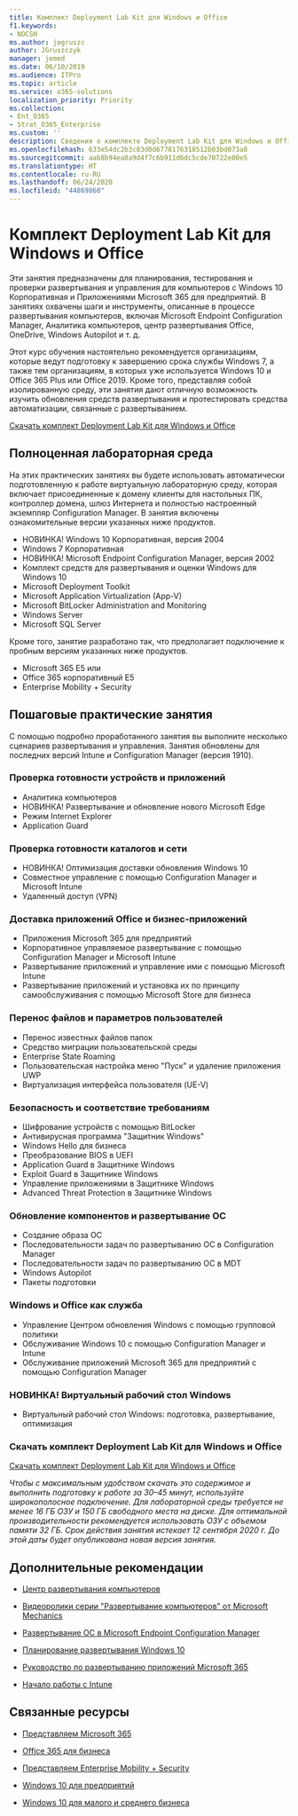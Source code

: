 ```yaml
---
title: Комплект Deployment Lab Kit для Windows и Office
f1.keywords:
- NOCSH
ms.author: jogruszc
author: JGruszczyk
manager: jemed
ms.date: 06/10/2019
ms.audience: ITPro
ms.topic: article
ms.service: o365-solutions
localization_priority: Priority
ms.collection:
- Ent_O365
- Strat_O365_Enterprise
ms.custom: ''
description: Сведения о комплекте Deployment Lab Kit для Windows и Office и способе его получения
ms.openlocfilehash: 633e54dc2b3c83d0d6778176318512b03bd073a8
ms.sourcegitcommit: aab8b94ea8a9d4f7c6b911d6dc5cde70722e00e5
ms.translationtype: HT
ms.contentlocale: ru-RU
ms.lasthandoff: 06/24/2020
ms.locfileid: "44869860"
---
```

# <a name="windows-and-office-deployment-lab-kit"></a>Комплект Deployment Lab Kit для Windows и Office

Эти занятия предназначены для планирования, тестирования и проверки развертывания и управления для компьютеров с Windows 10 Корпоративная и Приложениями Microsoft 365 для предприятий. В занятиях охвачены шаги и инструменты, описанные в процессе развертывания компьютеров, включая Microsoft Endpoint Configuration Manager, Аналитика компьютеров, центр развертывания Office, OneDrive, Windows Autopilot и т. д.

Этот курс обучения настоятельно рекомендуется организациям, которые ведут подготовку к завершению срока службы Windows 7, а также тем организациям, в которых уже используется Windows 10 и Office 365 Plus или Office 2019. Кроме того, представляя собой изолированную среду, эти занятия дают отличную возможность изучить обновления средств развертывания и протестировать средства автоматизации, связанные с развертыванием.

[Скачать комплект Deployment Lab Kit для Windows и Office](https://www.microsoft.com/evalcenter/evaluate-lab-kit)

## <a name="a-complete-lab-environment"></a>Полноценная лабораторная среда

На этих практических занятиях вы будете использовать автоматически подготовленную к работе виртуальную лабораторную среду, которая включает присоединенные к домену клиенты для настольных ПК, контроллер домена, шлюз Интернета и полностью настроенный экземпляр Configuration Manager. В занятия включены ознакомительные версии указанных ниже продуктов.

  - НОВИНКА! Windows 10 Корпоративная, версия 2004
  - Windows 7 Корпоративная
  - НОВИНКА! Microsoft Endpoint Configuration Manager, версия 2002
  - Комплект средств для развертывания и оценки Windows для Windows 10
  - Microsoft Deployment Toolkit
  - Microsoft Application Virtualization (App-V)
  - Microsoft BitLocker Administration and Monitoring 
  - Windows Server 
  - Microsoft SQL Server 

Кроме того, занятие разработано так, что предполагает подключение к пробным версиям указанных ниже продуктов. 

  - Microsoft 365 E5 или
  - Office 365 корпоративный E5
  - Enterprise Mobility + Security

## <a name="step-by-step-labs"></a>Пошаговые практические занятия

С помощью подробно проработанного занятия вы выполните несколько сценариев развертывания и управления. Занятия обновлены для последних версий Intune и Configuration Manager (версия 1910). 

### <a name="device-and-app-readiness"></a>Проверка готовности устройств и приложений

  - Аналитика компьютеров
  - НОВИНКА! Развертывание и обновление нового Microsoft Edge 
  - Режим Internet Explorer 
  - Application Guard 

### <a name="directory-and-network-readiness"></a>Проверка готовности каталогов и сети

  - НОВИНКА! Оптимизация доставки обновления Windows 10 
  - Совместное управление с помощью Configuration Manager и Microsoft Intune
  - Удаленный доступ (VPN)

### <a name="office-and-lob-app-delivery"></a>Доставка приложений Office и бизнес-приложений

  - Приложения Microsoft 365 для предприятий
  - Корпоративное управляемое развертывание с помощью Configuration Manager и Microsoft Intune
  - Развертывание приложений и управление ими с помощью Microsoft Intune
  - Развертывание приложений и установка их по принципу самообслуживания с помощью Microsoft Store для бизнеса

### <a name="user-file-and-settings-migration"></a>Перенос файлов и параметров пользователей

  - Перенос известных файлов папок 
  - Средство миграции пользовательской среды 
  - Enterprise State Roaming
  - Пользовательская настройка меню "Пуск" и удаление приложения UWP 
  - Виртуализация интерфейса пользователя (UE-V) 

### <a name="security-and-compliance"></a>Безопасность и соответствие требованиям

  - Шифрование устройств с помощью BitLocker
  - Антивирусная программа "Защитник Windows"
  - Windows Hello для бизнеса
  - Преобразование BIOS в UEFI
  - Application Guard в Защитнике Windows
  - Exploit Guard в Защитнике Windows
  - Управление приложениями в Защитнике Windows
  - Advanced Threat Protection в Защитнике Windows

### <a name="os-deployment-and-feature-updates"></a>Обновление компонентов и развертывание ОС

  - Создание образа ОС
  - Последовательности задач по развертыванию ОС в Configuration Manager 
  - Последовательности задач по развертыванию ОС в MDT
  - Windows Autopilot
  - Пакеты подготовки 

### <a name="windows-and-office-as-a-service"></a>Windows и Office как служба
  - Управление Центром обновления Windows с помощью групповой политики
  - Обслуживание Windows 10 с помощью Configuration Manager и Intune
  - Обслуживание приложений Microsoft 365 для предприятий с помощью Configuration Manager

### <a name="new-windows-virtual-desktop"></a>НОВИНКА! Виртуальный рабочий стол Windows
  - Виртуальный рабочий стол Windows: подготовка, развертывание, оптимизация 

### <a name="download-the-windows-and-office-deployment-lab-kit"></a>Скачать комплект Deployment Lab Kit для Windows и Office

[Скачать комплект Deployment Lab Kit для Windows и Office](https://www.microsoft.com/evalcenter/evaluate-lab-kit)

*Чтобы с максимальным удобством скачать это содержимое и выполнить подготовку к работе за 30–45 минут, используйте широкополосное подключение. Для лабораторной среды требуется не менее 16 ГБ ОЗУ и 150 ГБ свободного места на диске. Для оптимальной производительности рекомендуется использовать ОЗУ с объемом памяти 32 ГБ. Срок действия занятия истекает 12 сентября 2020 г. До этой даты будет опубликована новая версия занятия.*

## <a name="additional-guidance"></a>Дополнительные рекомендации

  - [Центр развертывания компьютеров](https://www.aka.ms/howtoshift)

  - [Видеоролики серии "Развертывание компьютеров" от Microsoft Mechanics](https://www.aka.ms/watchhowtoshift)

  - [Развертывание ОС в Microsoft Endpoint Configuration Manager](https://docs.microsoft.com/mem/configmgr/osd/understand/introduction-to-operating-system-deployment)

  - [<span class="underline">Планирование развертывания Windows 10</span>](https://docs.microsoft.com/windows/deployment/planning/index)

  - [<span class="underline">Руководство по развертыванию приложений Microsoft 365</span>](https://docs.microsoft.com/deployoffice/deployment-guide-microsoft-365-apps)

  - [<span class="underline">Начало работы с Intune</span>](https://docs.microsoft.com/intune/get-started-evaluation)

## <a name="related-resources"></a>Связанные ресурсы

  - [<span class="underline">Представляем Microsoft 365</span>](https://www.microsoft.com/microsoft-365/default.aspx)

  - [<span class="underline">Office 365 для бизнеса</span>](https://products.office.com/business/office)

  - [<span class="underline">Представляем Enterprise Mobility + Security</span>](https://www.microsoft.com/cloud-platform/enterprise-mobility-security)

  - [<span class="underline">Windows 10 для предприятий</span>](https://www.microsoft.com/WindowsForBusiness/windows-for-enterprise)

  - [<span class="underline">Windows 10 для малого и среднего бизнеса</span>](https://www.microsoft.com/WindowsForBusiness/windows-for-small-business)
